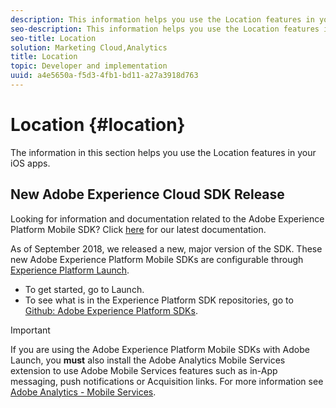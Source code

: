 ```yaml
---
description: This information helps you use the Location features in your iOS apps.
seo-description: This information helps you use the Location features in your iOS apps.
seo-title: Location
solution: Marketing Cloud,Analytics
title: Location
topic: Developer and implementation
uuid: a4e5650a-f5d3-4fb1-bd11-a27a3918d763
---
```


# Location {#location}

The information in this section helps you use the Location features in your iOS apps.

## New Adobe Experience Cloud SDK Release

Looking for information and documentation related to the Adobe Experience Platform Mobile SDK? Click [here](https://aep-sdks.gitbook.io/docs/) for our latest documentation.

As of September 2018, we released a new, major version of the SDK. These new Adobe Experience Platform Mobile SDKs are configurable through [Experience Platform Launch](https://www.adobe.com/experience-platform/launch.html).

* To get started, go to Launch.
* To see what is in the Experience Platform SDK repositories, go to [Github: Adobe Experience Platform SDKs](https://github.com/Adobe-Marketing-Cloud/acp-sdks).

>[!IMPORTANT]
>
> If you are using the Adobe Experience Platform Mobile SDKs with Adobe Launch, you **must** also install the Adobe Analytics Mobile Services extension to use Adobe Mobile Services features such as in-App messaging, push notifications or Acquisition links. For more information see [Adobe Analytics - Mobile Services](https://aep-sdks.gitbook.io/docs/using-mobile-extensions/adobe-analytics-mobile-services).
